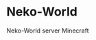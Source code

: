# Neko-World
Neko-World server Minecraft

<p align="center">
  <a href="http://status.mclive.eu/Neko-World/play.neko-world.ovh/25565/banner.png"></a>
</p>

